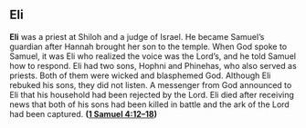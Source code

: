 
## Eli

**Eli** was a priest at Shiloh and a judge of Israel. He became Samuel’s guardian after Hannah brought her son to the temple. When God spoke to Samuel, it was Eli who realized the voice was the Lord’s, and he told Samuel how to respond. Eli had two sons, Hophni and Phinehas, who also served as priests. Both of them were wicked and blasphemed God. Although Eli rebuked his sons, they did not listen. A messenger from God announced to Eli that his household had been rejected by the Lord. Eli died after receiving news that both of his sons had been killed in battle and the ark of the Lord had been captured. **([1 Samuel 4:12–18](https://www.esv.org/1+Samuel+4%3A12%E2%80%9318/))**

